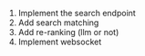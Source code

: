 

1. Implement the search endpoint
2. Add search matching
3. Add re-ranking (llm or not)
3. Implement websocket